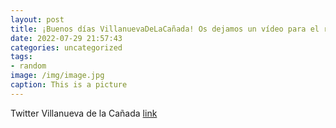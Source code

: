 ```yaml
---
layout: post
title: ¡Buenos días VillanuevaDeLaCañada! Os dejamos un vídeo para el recuerdo de  nuestras FiestasPatronales de SantiagoApóstol2022...
date: 2022-07-29 21:57:43
categories: uncategorized
tags:
- random
image: /img/image.jpg
caption: This is a picture
---
```

Twitter Villanueva de la Cañada [link](https://twitter.com/AytoVDLCanada/status/1552922885437771777)
